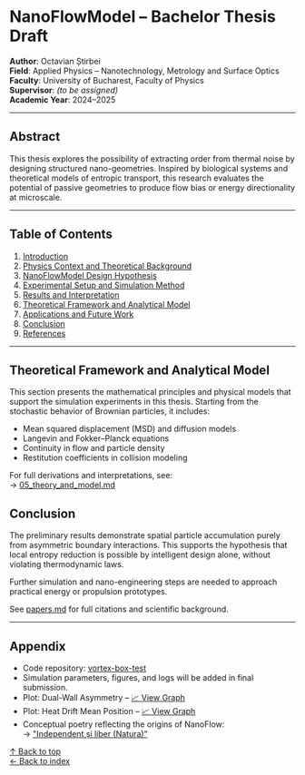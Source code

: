 # NanoFlowModel – Bachelor Thesis Draft

**Author**: Octavian Știrbei  
**Field**: Applied Physics – Nanotechnology, Metrology and Surface Optics  
**Faculty**: University of Bucharest, Faculty of Physics  
**Supervisor**: _(to be assigned)_  
**Academic Year**: 2024–2025

---

## Abstract

This thesis explores the possibility of extracting order from thermal noise by designing structured nano-geometries. Inspired by biological systems and theoretical models of entropic transport, this research evaluates the potential of passive geometries to produce flow bias or energy directionality at microscale.

---

## Table of Contents

1. [Introduction](docs/00_introduction.md)
2. [Physics Context and Theoretical Background](docs/01_physics_context.md)
3. [NanoFlowModel Design Hypothesis](README.md)
4. [Experimental Setup and Simulation Method](docs/02_experiment_log.md)
5. [Results and Interpretation](docs/03_results.md)
6. [Theoretical Framework and Analytical Model](docs/05_theory_and_model.md)
7. [Applications and Future Work](docs/04_future_plans.md)
8. [Conclusion](#conclusion)
9. [References](references/papers.md)

---

## Theoretical Framework and Analytical Model

This section presents the mathematical principles and physical models that support the simulation experiments in this thesis. Starting from the stochastic behavior of Brownian particles, it includes:

- Mean squared displacement (MSD) and diffusion models
- Langevin and Fokker–Planck equations
- Continuity in flow and particle density
- Restitution coefficients in collision modeling

For full derivations and interpretations, see:  
→ [05_theory_and_model.md](docs/05_theory_and_model.md)

## Conclusion

The preliminary results demonstrate spatial particle accumulation purely from asymmetric boundary interactions. This supports the hypothesis that local entropy reduction is possible by intelligent design alone, without violating thermodynamic laws.

Further simulation and nano-engineering steps are needed to approach practical energy or propulsion prototypes.

See [papers.md](references/papers.md) for full citations and scientific background.

---

## Appendix

- Code repository: [vortex-box-test](https://github.com/yourusername/vortex-box-test)
- Simulation parameters, figures, and logs will be added in final submission.
- Plot: Dual-Wall Asymmetry – [📈 View Graph](results/test002_dual_wall_asymmetry_plot.png)
- Plot: Heat Drift Mean Position – [📈 View Graph](results/test003_mean_position_plot.png)
- Conceptual poetry reflecting the origins of NanoFlow:  
  → ["Independent și liber (Natura)”](docs/poetry.md)

[↑ Back to top](#)  
[← Back to index](index.md)
